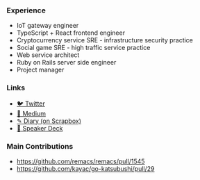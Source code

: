 ### Experience

<!--
**xorphitus/xorphitus** is a ✨ _special_ ✨ repository because its `README.md` (this file) appears on your GitHub profile.

Here are some ideas to get you started:

- 🔭 I’m currently working on ...
- 🌱 I’m currently learning ...
- 👯 I’m looking to collaborate on ...
- 🤔 I’m looking for help with ...
- 💬 Ask me about ...
- 📫 How to reach me: ...
- 😄 Pronouns: ...
- ⚡ Fun fact: ...
-->

* IoT gateway engineer
* TypeScript + React frontend engineer
* Cryptocurrency service SRE - infrastructure security practice
* Social game SRE - high traffic service practice
* Web service architect
* Ruby on Rails server side engineer
* Project manager

### Links

* [🐦 Twitter](https://twitter.com/xorphitus)
* [📖 Medium](https://medium.com/@xorphitus)
* [✎ Diary (on Scrapbox)](https://scrapbox.io/xorphitus/diary)
* [📢 Speaker Deck](https://speakerdeck.com/xorphitus)

### Main Contributions

* https://github.com/remacs/remacs/pull/1545
* https://github.com/kayac/go-katsubushi/pull/29
